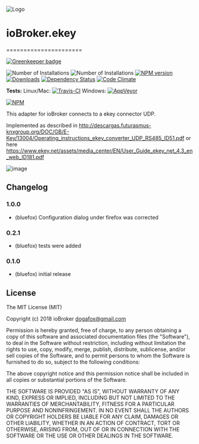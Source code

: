 ![Logo](admin/ekey.png)
# ioBroker.ekey
======================

[![Greenkeeper badge](https://badges.greenkeeper.io/ioBroker/ioBroker.ekey.svg)](https://greenkeeper.io/)

![Number of Installations](http://iobroker.live/badges/ekey-installed.svg) ![Number of Installations](http://iobroker.live/badges/ekey-stable.svg) [![NPM version](http://img.shields.io/npm/v/iobroker.ekey.svg)](https://www.npmjs.com/package/iobroker.ekey)
[![Downloads](https://img.shields.io/npm/dm/iobroker.ekey.svg)](https://www.npmjs.com/package/iobroker.ekey)
[![Dependency Status](https://gemnasium.com/badges/github.com/ioBroker/ioBroker.ekey.svg)](https://gemnasium.com/github.com/ioBroker/ioBroker.ekey)
[![Code Climate](https://codeclimate.com/github/ioBroker/ioBroker.ekey/badges/gpa.svg)](https://codeclimate.com/github/ioBroker/ioBroker.ekey)

**Tests:** Linux/Mac: [![Travis-CI](http://img.shields.io/travis/ioBroker/ioBroker.ekey/master.svg)](https://travis-ci.org/ioBroker/ioBroker.ekey)
Windows: [![AppVeyor](https://ci.appveyor.com/api/projects/status/github/ioBroker/ioBroker.ekey?branch=master&svg=true)](https://ci.appveyor.com/project/ioBroker/ioBroker-ekey/)

[![NPM](https://nodei.co/npm/iobroker.ekey.png?downloads=true)](https://nodei.co/npm/iobroker.ekey/)

This adapter for ioBroker connects to a ekey connector UDP.

Implemented as described in http://descargas.futurasmus-knxgroup.org/DOC/GB/E-Key/13004/Operating_instructions_ekey_converter_UDP_RS485_ID51.pdf
or here https://www.ekey.net/assets/media_center/EN/User_Guide_ekey_net_4.3_en_web_ID181.pdf

![image](img/ekey.png)

## Changelog

### 1.0.0
* (bluefox) Configuration dialog under firefox was corrected

### 0.2.1
* (bluefox) tests were added

### 0.1.0
* (bluefox) initial release

## License

The MIT License (MIT)

Copyright (c) 2018 ioBroker <dogafox@gmail.com>

Permission is hereby granted, free of charge, to any person obtaining a copy
of this software and associated documentation files (the "Software"), to deal
in the Software without restriction, including without limitation the rights
to use, copy, modify, merge, publish, distribute, sublicense, and/or sell
copies of the Software, and to permit persons to whom the Software is
furnished to do so, subject to the following conditions:

The above copyright notice and this permission notice shall be included in all
copies or substantial portions of the Software.

THE SOFTWARE IS PROVIDED "AS IS", WITHOUT WARRANTY OF ANY KIND, EXPRESS OR
IMPLIED, INCLUDING BUT NOT LIMITED TO THE WARRANTIES OF MERCHANTABILITY,
FITNESS FOR A PARTICULAR PURPOSE AND NONINFRINGEMENT. IN NO EVENT SHALL THE
AUTHORS OR COPYRIGHT HOLDERS BE LIABLE FOR ANY CLAIM, DAMAGES OR OTHER
LIABILITY, WHETHER IN AN ACTION OF CONTRACT, TORT OR OTHERWISE, ARISING FROM,
OUT OF OR IN CONNECTION WITH THE SOFTWARE OR THE USE OR OTHER DEALINGS IN THE
SOFTWARE.

